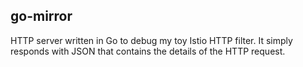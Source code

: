 ## go-mirror

HTTP server written in Go to debug my toy Istio HTTP filter. It simply responds with JSON that contains the details of the HTTP request.

